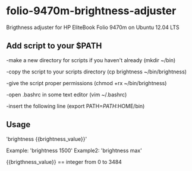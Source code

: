 folio-9470m-brightness-adjuster
===============================

Brigthness adjuster for HP EliteBook Folio 9470m on Ubuntu 12.04 LTS

Add script to your $PATH 
---------------------
-make a new directory for scripts if you haven't already (mkdir ~/bin)

-copy the script to your scripts directory (cp brightness ~/bin/brightness)

-give the script proper permissions (chmod +rx ~/bin/brightness)

-open .bashrc in some text editor (vim ~/.bashrc)

-insert the following line (export PATH=$PATH:$HOME/bin)

Usage
---------------------
'brightness {{brightness_value}}'

Example: 'brightness 1500'
Example2: 'brightness max'

{{brigthness_value}} == integer from 0 to 3484


